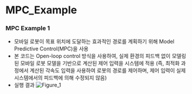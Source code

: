 # MPC_Example

### MPC Example 1
- 모바일 로봇이 목표 위치에 도달하는 효과적인 경로를 계획하기 위해 Model Predictive Control(MPC)을 사용
- 본 코드는 Open-loop control 방식을 사용하여, 실제 환경의 피드백 없이 모델링된 모바일 로봇 모델을 기반으로 계산된 제어 입력을 시스템에 적용 (즉, 최적화 과정에서 계산된 각속도 입력을 사용하여 로봇의 경로를 제어하며, 제어 입력이 실제 시스템에서의 피드백에 의해 수정되지 않음)
- 실행 결과
![Figure_1](https://github.com/user-attachments/assets/f43b3e84-4517-4c5a-a133-23ea0b96821c)
